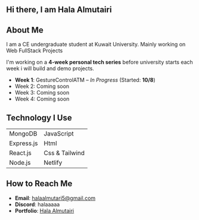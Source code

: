 ## Hi there, I am Hala Almutairi

## About Me

I am a CE undergraduate student at Kuwait University.
Mainly working on Web FullStack Projects

I'm working on a **4-week personal tech series** before university starts each week i will build and demo projects.

- **Week 1**: GestureControlATM – *In Progress* (Started: **10/8**)
- Week 2: Coming soon
- Week 3: Coming soon
- Week 4: Coming soon



## Technology I Use

|   |           |
|------------|----------------|
| MongoDB    | JavaScript   |
| Express.js | Html         |
| React.js   | Css & Tailwind|
| Node.js    | Netlify      |

## How to Reach Me

- **Email**: halaalmutari5@gmail.com
- **Discord**: halaaaaa
- **Portfolio**: [Hala Almutairi](https://hala-almutari.netlify.app/)
